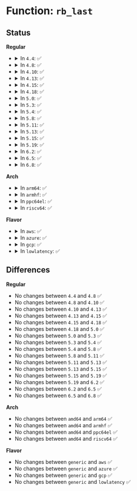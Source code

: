 # Function: <code>rb_last</code>

## Status
<b>Regular</b>
<ul>
<li>
<details>
<summary>In <code>4.4</code>: ✅</summary>

```c
struct rb_node *rb_last(const struct rb_root *root);
```

**Collision:** Unique Global

**Inline:** No

**Transformation:** False

**Instances:**

```
In lib/rbtree.c (ffffffff813efde0)
Location: lib/rbtree.c:463
Inline: False
Direct callers:
  - kernel/sched/fair.c:__pick_last_entity
  - mm/memcontrol.c:__mem_cgroup_largest_soft_limit_node
  - block/cfq-iosched.c:cfq_service_tree_add
  - block/cfq-iosched.c:cfq_service_tree_add
  - drivers/iommu/iova.c:alloc_iova
```
**Symbols:**

```
ffffffff813efde0-ffffffff813efe00: rb_last (STB_GLOBAL)
```
</details>
</li>
<li>
<details>
<summary>In <code>4.8</code>: ✅</summary>

```c
struct rb_node *rb_last(const struct rb_root *root);
```

**Collision:** Unique Global

**Inline:** No

**Transformation:** False

**Instances:**

```
In lib/rbtree.c (ffffffff814366b0)
Location: lib/rbtree.c:463
Inline: False
Direct callers:
  - kernel/sched/fair.c:__pick_last_entity
  - mm/memcontrol.c:__mem_cgroup_largest_soft_limit_node
  - block/cfq-iosched.c:cfq_service_tree_add
  - block/cfq-iosched.c:cfq_service_tree_add
  - drivers/iommu/iova.c:alloc_iova
```
**Symbols:**

```
ffffffff814366b0-ffffffff814366cc: rb_last (STB_GLOBAL)
```
</details>
</li>
<li>
<details>
<summary>In <code>4.10</code>: ✅</summary>

```c
struct rb_node *rb_last(const struct rb_root *root);
```

**Collision:** Unique Global

**Inline:** No

**Transformation:** False

**Instances:**

```
In lib/rbtree.c (ffffffff814536a0)
Location: lib/rbtree.c:478
Inline: False
Direct callers:
  - kernel/sched/fair.c:__pick_last_entity
  - mm/memcontrol.c:__mem_cgroup_largest_soft_limit_node
  - block/cfq-iosched.c:cfq_service_tree_add
  - block/cfq-iosched.c:cfq_service_tree_add
  - drivers/iommu/iova.c:alloc_iova
```
**Symbols:**

```
ffffffff814536a0-ffffffff814536bc: rb_last (STB_GLOBAL)
```
</details>
</li>
<li>
<details>
<summary>In <code>4.13</code>: ✅</summary>

```c
struct rb_node *rb_last(const struct rb_root *root);
```

**Collision:** Unique Global

**Inline:** No

**Transformation:** False

**Instances:**

```
In lib/rbtree.c (ffffffff818f3910)
Location: lib/rbtree.c:480
Inline: False
Direct callers:
  - kernel/sched/fair.c:__pick_last_entity
  - mm/memcontrol.c:__mem_cgroup_largest_soft_limit_node
  - block/cfq-iosched.c:cfq_service_tree_add
  - block/cfq-iosched.c:cfq_service_tree_add
  - drivers/iommu/iova.c:alloc_iova
```
**Symbols:**

```
ffffffff818f3910-ffffffff818f392c: rb_last (STB_GLOBAL)
```
</details>
</li>
<li>
<details>
<summary>In <code>4.15</code>: ✅</summary>

```c
struct rb_node *rb_last(const struct rb_root *root);
```

**Collision:** Unique Global

**Inline:** No

**Transformation:** False

**Instances:**

```
In lib/rbtree.c (ffffffff819799c0)
Location: lib/rbtree.c:515
Inline: False
Direct callers:
  - kernel/sched/fair.c:__pick_last_entity
  - net/ipv4/tcp_output.c:tcp_send_fin
  - net/ipv4/tcp_output.c:tcp_send_loss_probe
```
**Symbols:**

```
ffffffff819799c0-ffffffff819799dc: rb_last (STB_GLOBAL)
```
</details>
</li>
<li>
<details>
<summary>In <code>4.18</code>: ✅</summary>

```c
struct rb_node *rb_last(const struct rb_root *root);
```

**Collision:** Unique Global

**Inline:** No

**Transformation:** False

**Instances:**

```
In lib/rbtree.c (ffffffff819d6280)
Location: lib/rbtree.c:515
Inline: False
Direct callers:
  - kernel/sched/fair.c:__pick_last_entity
  - net/ipv4/tcp_output.c:tcp_send_fin
  - net/ipv4/tcp_output.c:tcp_send_loss_probe
```
**Symbols:**

```
ffffffff819d6280-ffffffff819d6298: rb_last (STB_GLOBAL)
```
</details>
</li>
<li>
<details>
<summary>In <code>5.0</code>: ✅</summary>

```c
struct rb_node *rb_last(const struct rb_root *root);
```

**Collision:** Unique Global

**Inline:** No

**Transformation:** False

**Instances:**

```
In lib/rbtree.c (ffffffff81a0e4b0)
Location: lib/rbtree.c:515
Inline: False
Direct callers:
  - kernel/sched/fair.c:__pick_last_entity
  - net/ipv4/tcp_output.c:tcp_send_fin
  - net/ipv4/tcp_output.c:tcp_send_loss_probe
```
**Symbols:**

```
ffffffff81a0e4b0-ffffffff81a0e4c8: rb_last (STB_GLOBAL)
```
</details>
</li>
<li>
<details>
<summary>In <code>5.3</code>: ✅</summary>

```c
struct rb_node *rb_last(const struct rb_root *root);
```

**Collision:** Unique Global

**Inline:** No

**Transformation:** False

**Instances:**

```
In lib/rbtree.c (ffffffff81a7d8d0)
Location: lib/rbtree.c:479
Inline: False
Direct callers:
  - kernel/sched/fair.c:__pick_last_entity
  - net/ipv4/tcp_output.c:tcp_send_fin
  - net/ipv4/tcp_output.c:tcp_send_loss_probe
  - net/ipv4/tcp_output.c:tcp_fragment
```
**Symbols:**

```
ffffffff81a7d8d0-ffffffff81a7d8ed: rb_last (STB_GLOBAL)
```
</details>
</li>
<li>
<details>
<summary>In <code>5.4</code>: ✅</summary>

```c
struct rb_node *rb_last(const struct rb_root *root);
```

**Collision:** Unique Global

**Inline:** No

**Transformation:** False

**Instances:**

```
In lib/rbtree.c (ffffffff81ab4c00)
Location: lib/rbtree.c:479
Inline: False
Direct callers:
  - kernel/sched/fair.c:__pick_last_entity
  - mm/mmap.c:find_vma_prev
  - net/ipv4/tcp_output.c:tcp_send_fin
  - net/ipv4/tcp_output.c:tcp_send_loss_probe
  - net/ipv4/tcp_output.c:tcp_fragment
```
**Symbols:**

```
ffffffff81ab4c00-ffffffff81ab4c1d: rb_last (STB_GLOBAL)
```
</details>
</li>
<li>
<details>
<summary>In <code>5.8</code>: ✅</summary>

```c
struct rb_node *rb_last(const struct rb_root *root);
```

**Collision:** Unique Global

**Inline:** No

**Transformation:** False

**Instances:**

```
In lib/rbtree.c (ffffffff815ef840)
Location: lib/rbtree.c:479
Inline: False
Direct callers:
  - kernel/sched/fair.c:__pick_last_entity
  - mm/mmap.c:find_vma_prev
  - net/ipv4/tcp_input.c:tcp_collapse_ofo_queue
  - net/ipv4/tcp_output.c:tcp_send_fin
  - net/ipv4/tcp_output.c:tcp_send_loss_probe
  - net/ipv4/tcp_output.c:tcp_fragment
```
**Symbols:**

```
ffffffff815ef840-ffffffff815ef85d: rb_last (STB_GLOBAL)
```
</details>
</li>
<li>
<details>
<summary>In <code>5.11</code>: ✅</summary>

```c
struct rb_node *rb_last(const struct rb_root *root);
```

**Collision:** Unique Global

**Inline:** No

**Transformation:** False

**Instances:**

```
In lib/rbtree.c (ffffffff81613fa0)
Location: lib/rbtree.c:479
Inline: False
Direct callers:
  - kernel/sched/fair.c:__pick_last_entity
  - mm/mmap.c:find_vma_prev
  - net/ipv4/tcp_input.c:tcp_collapse_ofo_queue
  - net/ipv4/tcp_output.c:tcp_send_fin
  - net/ipv4/tcp_output.c:tcp_send_loss_probe
  - net/ipv4/tcp_output.c:tcp_fragment
```
**Symbols:**

```
ffffffff81613fa0-ffffffff81613fbd: rb_last (STB_GLOBAL)
```
</details>
</li>
<li>
<details>
<summary>In <code>5.13</code>: ✅</summary>

```c
struct rb_node *rb_last(const struct rb_root *root);
```

**Collision:** Unique Global

**Inline:** No

**Transformation:** False

**Instances:**

```
In lib/rbtree.c (ffffffff815f7600)
Location: lib/rbtree.c:479
Inline: False
Direct callers:
  - kernel/sched/fair.c:__pick_last_entity
  - mm/mmap.c:find_vma_prev
  - net/ipv4/tcp_output.c:tcp_send_fin
  - net/ipv4/tcp_output.c:tcp_send_loss_probe
  - net/ipv4/tcp_output.c:tcp_fragment
```
**Symbols:**

```
ffffffff815f7600-ffffffff815f761d: rb_last (STB_GLOBAL)
```
</details>
</li>
<li>
<details>
<summary>In <code>5.15</code>: ✅</summary>

```c
struct rb_node *rb_last(const struct rb_root *root);
```

**Collision:** Unique Global

**Inline:** No

**Transformation:** False

**Instances:**

```
In lib/rbtree.c (ffffffff81664d90)
Location: lib/rbtree.c:479
Inline: False
Direct callers:
  - kernel/sched/fair.c:__pick_last_entity
  - mm/mmap.c:find_vma_prev
  - net/ipv4/tcp_output.c:tcp_send_fin
  - net/ipv4/tcp_output.c:tcp_send_loss_probe
  - net/ipv4/tcp_output.c:tcp_fragment
```
**Symbols:**

```
ffffffff81664d90-ffffffff81664dad: rb_last (STB_GLOBAL)
```
</details>
</li>
<li>
<details>
<summary>In <code>5.19</code>: ✅</summary>

```c
struct rb_node *rb_last(const struct rb_root *root);
```

**Collision:** Unique Global

**Inline:** No

**Transformation:** False

**Instances:**

```
In lib/rbtree.c (ffffffff8177f220)
Location: lib/rbtree.c:479
Inline: False
Direct callers:
  - kernel/sched/fair.c:__pick_last_entity
  - mm/mmap.c:generic_get_unmapped_area_topdown
  - mm/mmap.c:generic_get_unmapped_area
  - net/ipv4/tcp_input.c:tcp_try_rmem_schedule
  - net/ipv4/tcp_output.c:tcp_send_fin
  - net/ipv4/tcp_output.c:tcp_send_loss_probe
  - net/ipv4/tcp_output.c:tcp_fragment
```
**Symbols:**

```
ffffffff8177f220-ffffffff8177f244: rb_last (STB_GLOBAL)
```
</details>
</li>
<li>
<details>
<summary>In <code>6.2</code>: ✅</summary>

```c
struct rb_node *rb_last(const struct rb_root *root);
```

**Collision:** Unique Global

**Inline:** No

**Transformation:** False

**Instances:**

```
In lib/rbtree.c (ffffffff8203bee0)
Location: lib/rbtree.c:479
Inline: False
Direct callers:
  - kernel/sched/fair.c:__pick_last_entity
  - net/ipv4/tcp_input.c:tcp_try_rmem_schedule
  - net/ipv4/tcp_output.c:tcp_send_fin
  - net/ipv4/tcp_output.c:tcp_send_loss_probe
  - net/ipv4/tcp_output.c:tcp_fragment
```
**Symbols:**

```
ffffffff8203bee0-ffffffff8203bf04: rb_last (STB_GLOBAL)
```
</details>
</li>
<li>
<details>
<summary>In <code>6.5</code>: ✅</summary>

```c
struct rb_node *rb_last(const struct rb_root *root);
```

**Collision:** Unique Global

**Inline:** No

**Transformation:** False

**Instances:**

```
In lib/rbtree.c (ffffffff820ba450)
Location: lib/rbtree.c:479
Inline: False
Direct callers:
  - kernel/sched/fair.c:__pick_last_entity
  - net/ipv4/tcp_input.c:tcp_try_rmem_schedule
  - net/ipv4/tcp_output.c:tcp_send_fin
  - net/ipv4/tcp_output.c:tcp_send_loss_probe
  - net/ipv4/tcp_output.c:tcp_fragment
```
**Symbols:**

```
ffffffff820ba450-ffffffff820ba474: rb_last (STB_GLOBAL)
```
</details>
</li>
<li>
<details>
<summary>In <code>6.8</code>: ✅</summary>

```c
struct rb_node *rb_last(const struct rb_root *root);
```

**Collision:** Unique Global

**Inline:** No

**Transformation:** False

**Instances:**

```
In lib/rbtree.c (ffffffff82194d60)
Location: lib/rbtree.c:479
Inline: False
Direct callers:
  - kernel/sched/fair.c:__pick_last_entity
  - net/ipv4/tcp_input.c:tcp_try_rmem_schedule
  - net/ipv4/tcp_output.c:tcp_send_fin
  - net/ipv4/tcp_output.c:tcp_send_loss_probe
  - net/ipv4/tcp_output.c:tcp_fragment
```
**Symbols:**

```
ffffffff82194d60-ffffffff82194d84: rb_last (STB_GLOBAL)
```
</details>
</li>
</ul>
<b>Arch</b>
<ul>
<li>
<details>
<summary>In <code>arm64</code>: ✅</summary>

```c
struct rb_node *rb_last(const struct rb_root *root);
```

**Collision:** Unique Global

**Inline:** No

**Transformation:** False

**Instances:**

```
In lib/rbtree.c (ffff800010d8f520)
Location: lib/rbtree.c:479
Inline: False
Direct callers:
  - kernel/sched/fair.c:__pick_last_entity
  - net/ipv4/tcp_output.c:tcp_send_fin
  - net/ipv4/tcp_output.c:tcp_send_loss_probe
  - net/ipv4/tcp_output.c:tcp_fragment
```
**Symbols:**

```
ffff800010d8f520-ffff800010d8f540: rb_last (STB_GLOBAL)
```
</details>
</li>
<li>
<details>
<summary>In <code>armhf</code>: ✅</summary>

```c
struct rb_node *rb_last(const struct rb_root *root);
```

**Collision:** Unique Global

**Inline:** No

**Transformation:** False

**Instances:**

```
In lib/rbtree.c (c0e89cc4)
Location: lib/rbtree.c:479
Inline: False
Direct callers:
  - kernel/sched/fair.c:__pick_last_entity
  - mm/mmap.c:find_vma_prev
  - net/ipv4/tcp_output.c:tcp_send_fin
  - net/ipv4/tcp_output.c:tcp_send_loss_probe
  - net/ipv4/tcp_output.c:tcp_fragment
```
**Symbols:**

```
c0e89cc4-c0e89cf8: rb_last (STB_GLOBAL)
```
</details>
</li>
<li>
<details>
<summary>In <code>ppc64el</code>: ✅</summary>

```c
struct rb_node *rb_last(const struct rb_root *root);
```

**Collision:** Unique Global

**Inline:** No

**Transformation:** False

**Instances:**

```
In lib/rbtree.c (c000000000ed2130)
Location: lib/rbtree.c:479
Inline: False
Direct callers:
  - kernel/sched/fair.c:__pick_last_entity
  - mm/mmap.c:find_vma_prev
  - net/ipv4/tcp_output.c:tcp_send_fin
  - net/ipv4/tcp_output.c:tcp_send_loss_probe
  - net/ipv4/tcp_output.c:tcp_fragment
```
**Symbols:**

```
c000000000ed2130-c000000000ed216c: rb_last (STB_GLOBAL)
```
</details>
</li>
<li>
<details>
<summary>In <code>riscv64</code>: ✅</summary>

```c
struct rb_node *rb_last(const struct rb_root *root);
```

**Collision:** Unique Global

**Inline:** No

**Transformation:** False

**Instances:**

```
In lib/rbtree.c (ffffffe0008b7c2a)
Location: lib/rbtree.c:479
Inline: False
Direct callers:
  - kernel/sched/fair.c:__pick_last_entity
  - net/ipv4/tcp_output.c:tcp_send_fin
  - net/ipv4/tcp_output.c:tcp_send_loss_probe
  - net/ipv4/tcp_output.c:tcp_fragment
```
**Symbols:**

```
ffffffe0008b7c2a-ffffffe0008b7c44: rb_last (STB_GLOBAL)
```
</details>
</li>
</ul>
<b>Flavor</b>
<ul>
<li>
<details>
<summary>In <code>aws</code>: ✅</summary>

```c
struct rb_node *rb_last(const struct rb_root *root);
```

**Collision:** Unique Global

**Inline:** No

**Transformation:** False

**Instances:**

```
In lib/rbtree.c (ffffffff81a53a50)
Location: lib/rbtree.c:479
Inline: False
Direct callers:
  - kernel/sched/fair.c:__pick_last_entity
  - mm/mmap.c:find_vma_prev
  - net/ipv4/tcp_output.c:tcp_send_fin
  - net/ipv4/tcp_output.c:tcp_send_loss_probe
  - net/ipv4/tcp_output.c:tcp_fragment
```
**Symbols:**

```
ffffffff81a53a50-ffffffff81a53a6d: rb_last (STB_GLOBAL)
```
</details>
</li>
<li>
<details>
<summary>In <code>azure</code>: ✅</summary>

```c
struct rb_node *rb_last(const struct rb_root *root);
```

**Collision:** Unique Global

**Inline:** No

**Transformation:** False

**Instances:**

```
In lib/rbtree.c (ffffffff81a10b30)
Location: lib/rbtree.c:479
Inline: False
Direct callers:
  - kernel/sched/fair.c:__pick_last_entity
  - mm/mmap.c:find_vma_prev
  - net/ipv4/tcp_output.c:tcp_send_fin
  - net/ipv4/tcp_output.c:tcp_send_loss_probe
  - net/ipv4/tcp_output.c:tcp_fragment
```
**Symbols:**

```
ffffffff81a10b30-ffffffff81a10b4d: rb_last (STB_GLOBAL)
```
</details>
</li>
<li>
<details>
<summary>In <code>gcp</code>: ✅</summary>

```c
struct rb_node *rb_last(const struct rb_root *root);
```

**Collision:** Unique Global

**Inline:** No

**Transformation:** False

**Instances:**

```
In lib/rbtree.c (ffffffff81abfe40)
Location: lib/rbtree.c:479
Inline: False
Direct callers:
  - kernel/sched/fair.c:__pick_last_entity
  - mm/mmap.c:find_vma_prev
  - net/ipv4/tcp_output.c:tcp_send_fin
  - net/ipv4/tcp_output.c:tcp_send_loss_probe
  - net/ipv4/tcp_output.c:tcp_fragment
```
**Symbols:**

```
ffffffff81abfe40-ffffffff81abfe5d: rb_last (STB_GLOBAL)
```
</details>
</li>
<li>
<details>
<summary>In <code>lowlatency</code>: ✅</summary>

```c
struct rb_node *rb_last(const struct rb_root *root);
```

**Collision:** Unique Global

**Inline:** No

**Transformation:** False

**Instances:**

```
In lib/rbtree.c (ffffffff81acc310)
Location: lib/rbtree.c:479
Inline: False
Direct callers:
  - kernel/sched/fair.c:__pick_last_entity
  - mm/mmap.c:find_vma_prev
  - net/ipv4/tcp_output.c:tcp_send_fin
  - net/ipv4/tcp_output.c:tcp_send_loss_probe
  - net/ipv4/tcp_output.c:tcp_fragment
```
**Symbols:**

```
ffffffff81acc310-ffffffff81acc32d: rb_last (STB_GLOBAL)
```
</details>
</li>
</ul>

## Differences
<b>Regular</b>
<ul>
<li>
No changes between <code>4.4</code> and <code>4.8</code> ✅
</li>
<li>
No changes between <code>4.8</code> and <code>4.10</code> ✅
</li>
<li>
No changes between <code>4.10</code> and <code>4.13</code> ✅
</li>
<li>
No changes between <code>4.13</code> and <code>4.15</code> ✅
</li>
<li>
No changes between <code>4.15</code> and <code>4.18</code> ✅
</li>
<li>
No changes between <code>4.18</code> and <code>5.0</code> ✅
</li>
<li>
No changes between <code>5.0</code> and <code>5.3</code> ✅
</li>
<li>
No changes between <code>5.3</code> and <code>5.4</code> ✅
</li>
<li>
No changes between <code>5.4</code> and <code>5.8</code> ✅
</li>
<li>
No changes between <code>5.8</code> and <code>5.11</code> ✅
</li>
<li>
No changes between <code>5.11</code> and <code>5.13</code> ✅
</li>
<li>
No changes between <code>5.13</code> and <code>5.15</code> ✅
</li>
<li>
No changes between <code>5.15</code> and <code>5.19</code> ✅
</li>
<li>
No changes between <code>5.19</code> and <code>6.2</code> ✅
</li>
<li>
No changes between <code>6.2</code> and <code>6.5</code> ✅
</li>
<li>
No changes between <code>6.5</code> and <code>6.8</code> ✅
</li>
</ul>
<b>Arch</b>
<ul>
<li>
No changes between <code>amd64</code> and <code>arm64</code> ✅
</li>
<li>
No changes between <code>amd64</code> and <code>armhf</code> ✅
</li>
<li>
No changes between <code>amd64</code> and <code>ppc64el</code> ✅
</li>
<li>
No changes between <code>amd64</code> and <code>riscv64</code> ✅
</li>
</ul>
<b>Flavor</b>
<ul>
<li>
No changes between <code>generic</code> and <code>aws</code> ✅
</li>
<li>
No changes between <code>generic</code> and <code>azure</code> ✅
</li>
<li>
No changes between <code>generic</code> and <code>gcp</code> ✅
</li>
<li>
No changes between <code>generic</code> and <code>lowlatency</code> ✅
</li>
</ul>
